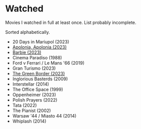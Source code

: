 # Watched

Movies I watched in full at least once. List probably incomplete.

Sorted alphabetically.

- 20 Days in Mariupol (2023)
- [Apolonia, Apolonia (2023)](./titles/apolonia-apolonia.md)
- [Barbie (2023)](./titles/barbie.md)
- Cinema Paradiso (1988)
- Ford v Ferrari / Le Mans '66 (2019)
- Gran Turismo (2023)
- [The Green Border (2023)](./titles/green-border.md)
- Inglorious Basterds (2009)
- Interstellar (2014)
- The Office Space (1999)
- Oppenheimer (2023)
- Polish Prayers (2022)
- Tata (2022)
- The Pianist (2002)
- Warsaw '44 / Miasto 44 (2014)
- Whiplash (2014)
